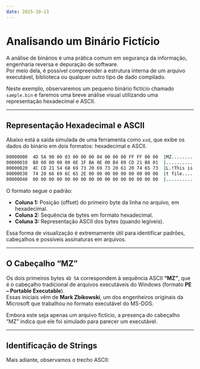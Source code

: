 ```yaml
---
date: 2025-10-13
---
```


# Analisando um Binário Fictício

A análise de binários é uma prática comum em segurança da informação, engenharia reversa e depuração de software.  
Por meio dela, é possível compreender a estrutura interna de um arquivo executável, biblioteca ou qualquer outro tipo de dado compilado.

Neste exemplo, observaremos um pequeno binário fictício chamado `sample.bin` e faremos uma breve análise visual utilizando uma representação hexadecimal e ASCII.

---

## Representação Hexadecimal e ASCII

Abaixo está a saída simulada de uma ferramenta como `xxd`, que exibe os dados do binário em dois formatos: hexadecimal e ASCII.

```bash
00000000  4D 5A 90 00 03 00 00 00 04 00 00 00 FF FF 00 00  |MZ............|
00000010  B8 00 00 00 00 0E 1F BA 0E 00 B4 09 CD 21 B8 01  |............!..|
00000020  4C CD 21 54 68 69 73 20 69 73 20 61 20 74 65 73  |L.!This is a tes|
00000030  74 20 66 69 6C 65 2E 00 00 00 00 00 00 00 00 00  |t file..........|
00000040  00 00 00 00 00 00 00 00 00 00 00 00 00 00 00 00  |................|
```
O formato segue o padrão:

- **Coluna 1:** Posição (offset) do primeiro byte da linha no arquivo, em hexadecimal.  
- **Coluna 2:** Sequência de bytes em formato hexadecimal.  
- **Coluna 3:** Representação ASCII dos bytes (quando legíveis).

Essa forma de visualização é extremamente útil para identificar padrões, cabeçalhos e possíveis assinaturas em arquivos.

---

## O Cabeçalho “MZ”

Os dois primeiros bytes `4D 5A` correspondem à sequência ASCII **“MZ”**, que é o cabeçalho tradicional de arquivos executáveis do Windows (formato **PE – Portable Executable**).  
Essas iniciais vêm de **Mark Zbikowski**, um dos engenheiros originais da Microsoft que trabalhou no formato executável do MS-DOS.

Embora este seja apenas um arquivo fictício, a presença do cabeçalho “MZ” indica que ele foi simulado para parecer um executável.

---

## Identificação de Strings

Mais adiante, observamos o trecho ASCII:

